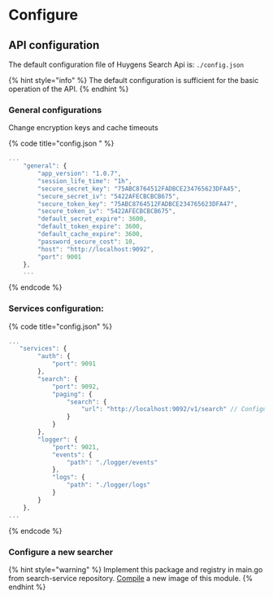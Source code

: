 # Configure

## API configuration

The default configuration file of Huygens Search Api is: `./config.json`

{% hint style="info" %}
The default configuration is sufficient for the basic operation of the API.
{% endhint %}

### General configurations

Change encryption keys and cache timeouts

{% code title="config.json " %}
```javascript
...
    "general": {
        "app_version": "1.0.7",
        "session_life_time": "1h",
        "secure_secret_key": "75ABC8764512FADBCE234765623DFA45",
        "secure_secret_iv": "5422AFECBCBCB675",
        "secure_token_key": "75ABC8764512FADBCE234765623DFA47",
        "secure_token_iv": "5422AFECBCBCB675",
        "default_secret_expire": 3600,
        "default_token_expire": 3600,
        "default_cache_expire": 3600,
        "password_secure_cost": 10,
        "host": "http://localhost:9092",
        "port": 9001
    },
    ...
```
{% endcode %}

### Services configuration:

{% code title="config.json" %}
```javascript
...
   "services": {
        "auth": {
            "port": 9091
        },
        "search": {
            "port": 9092,
            "paging": {
                "search": {
                    "url": "http://localhost:9092/v1/search" // Configure de host in url pagin objects response 
                }
            }
        },
        "logger": {
            "port": 9021,
            "events": {
                "path": "./logger/events"
            },
            "logs": {
                "path": "./logger/logs"
            }
        }
    },
...
```
{% endcode %}

### Configure a new searcher

{% hint style="warning" %}
Implement this package and registry in main.go from search-service repository. [Compile](https://docs.docker.com/engine/reference/commandline/build/) a new image of this module.
{% endhint %}

